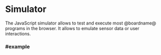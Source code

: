 # Simulator

The JavaScript simulator allows to test and execute most @boardname@ programs in the browser.
It allows to emulate sensor data or user interactions.

### #example
